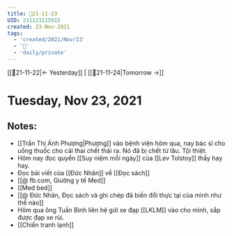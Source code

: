 ```yaml
---
title: 📝21-11-23
UID: 211123215915
created: 23-Nov-2021
tags:
  - 'created/2021/Nov/23'
  - '📅'
  - 'daily/private'
---
```

[[📝21-11-22|<- Yesterday]] | [[📝21-11-24|Tomorrow ->]]
# Tuesday, Nov 23, 2021

## Notes:
- [[Trần Thị Ánh Phượng|Phượng]] vào bệnh viện hôm qua, nay bác sĩ cho uống thuốc cho cái thai chết thải ra. Nó đã bị chết từ lâu. Tội thiệt.
- Hôm nay đọc quyển [[Suy niệm mỗi ngày]] của [[Lev Tolstoy]] thấy hay hay.
- Đọc bài viết của [[Đức Nhân]] về [[Đọc sách]]
- [[@ fb.com, Giường y tế Med]]
- [[Med bed]]
- [[@ Đức Nhân, Đọc sách và ghi chép đã biến đổi thực tại của mình như thế nào]]
- Hôm qua ông Tuần Bình liên hệ gửi xe đạp [[LKLM]] vào cho mình, sắp được đạp xe rùi.
- [[Chiến tranh lạnh]]
